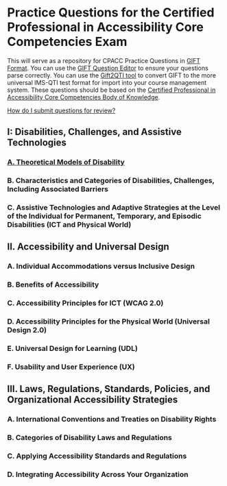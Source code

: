 # Practice Questions for the Certified Professional in Accessibility Core Competencies Exam
This will serve as a repository for CPACC Practice Questions in [GIFT Format](https://docs.moodle.org/37/en/GIFT_format).  You can use the [GIFT Question Editor](https://fuhrmanator.github.io/GIFT-grammar-PEG.js/docs/editor/editor.html) to ensure your questions parse correctly.  You can use the [Gift2QTI tool](https://github.com/csev/gift2qti) to convert GIFT to the more universal IMS-QTI test format for import into your course management system.  These questions should be based on the [Certified Professional in Accessibility Core Competencies Body of Knowledge](https://iaap.membershipsoftware.org/files/IAAP%20CPACC%20BOK%202017_062317.docx).

[How do I submit questions for review?](CONTRIBUTING.md)

## I: Disabilities, Challenges, and Assistive Technologies
### [A.	Theoretical Models of Disability](I/A/index.md)
### B.	Characteristics and Categories of Disabilities, Challenges, Including Associated Barriers
### C.	Assistive Technologies and Adaptive Strategies at the Level of the Individual for Permanent, Temporary, and Episodic Disabilities (ICT and Physical World)
## II.	Accessibility and Universal Design
### A.	Individual Accommodations versus Inclusive Design
### B.	Benefits of Accessibility
### C.	Accessibility Principles for ICT (WCAG 2.0)
### D.	 Accessibility Principles for the Physical World (Universal Design 2.0)
### E.	Universal Design for Learning (UDL)
### F.	Usability and User Experience (UX)
## III.	Laws, Regulations, Standards, Policies, and Organizational Accessibility Strategies
### A.	International Conventions and Treaties on Disability Rights
### B.	Categories of Disability Laws and Regulations
### C.	Applying Accessibility Standards and Regulations
### D.	Integrating Accessibility Across Your Organization

